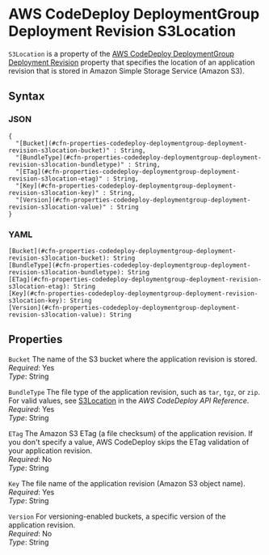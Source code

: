 # AWS CodeDeploy DeploymentGroup Deployment Revision S3Location<a name="aws-properties-codedeploy-deploymentgroup-deployment-revision-s3location"></a>

`S3Location` is a property of the [AWS CodeDeploy DeploymentGroup Deployment Revision](aws-properties-codedeploy-deploymentgroup-deployment-revision.md) property that specifies the location of an application revision that is stored in Amazon Simple Storage Service \(Amazon S3\)\.

## Syntax<a name="w3ab2c21c14d419b5"></a>

### JSON<a name="aws-properties-codedeploy-deploymentgroup-deployment-revision-s3location-syntax.json"></a>

```
{
  "[Bucket](#cfn-properties-codedeploy-deploymentgroup-deployment-revision-s3location-bucket)" : String,
  "[BundleType](#cfn-properties-codedeploy-deploymentgroup-deployment-revision-s3location-bundletype)" : String,
  "[ETag](#cfn-properties-codedeploy-deploymentgroup-deployment-revision-s3location-etag)" : String,
  "[Key](#cfn-properties-codedeploy-deploymentgroup-deployment-revision-s3location-key)" : String,
  "[Version](#cfn-properties-codedeploy-deploymentgroup-deployment-revision-s3location-value)" : String
}
```

### YAML<a name="aws-properties-codedeploy-deploymentgroup-deployment-revision-s3location-syntax.yaml"></a>

```
[Bucket](#cfn-properties-codedeploy-deploymentgroup-deployment-revision-s3location-bucket): String
[BundleType](#cfn-properties-codedeploy-deploymentgroup-deployment-revision-s3location-bundletype): String
[ETag](#cfn-properties-codedeploy-deploymentgroup-deployment-revision-s3location-etag): String
[Key](#cfn-properties-codedeploy-deploymentgroup-deployment-revision-s3location-key): String
[Version](#cfn-properties-codedeploy-deploymentgroup-deployment-revision-s3location-value): String
```

## Properties<a name="w3ab2c21c14d419b7"></a>

`Bucket`  <a name="cfn-properties-codedeploy-deploymentgroup-deployment-revision-s3location-bucket"></a>
The name of the S3 bucket where the application revision is stored\.  
*Required*: Yes  
*Type*: String

`BundleType`  <a name="cfn-properties-codedeploy-deploymentgroup-deployment-revision-s3location-bundletype"></a>
The file type of the application revision, such as `tar`, `tgz`, or `zip`\. For valid values, see [S3Location](http://docs.aws.amazon.com/codedeploy/latest/APIReference/API_S3Location.html) in the *AWS CodeDeploy API Reference*\.  
*Required*: Yes  
*Type*: String

`ETag`  <a name="cfn-properties-codedeploy-deploymentgroup-deployment-revision-s3location-etag"></a>
The Amazon S3 ETag \(a file checksum\) of the application revision\. If you don't specify a value, AWS CodeDeploy skips the ETag validation of your application revision\.  
*Required*: No  
*Type*: String

`Key`  <a name="cfn-properties-codedeploy-deploymentgroup-deployment-revision-s3location-key"></a>
The file name of the application revision \(Amazon S3 object name\)\.  
*Required*: Yes  
*Type*: String

`Version`  <a name="cfn-properties-codedeploy-deploymentgroup-deployment-revision-s3location-value"></a>
For versioning\-enabled buckets, a specific version of the application revision\.  
*Required*: No  
*Type*: String